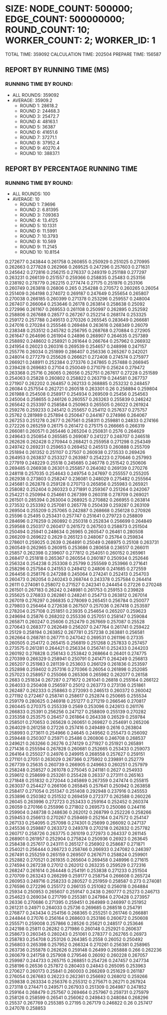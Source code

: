 
# SIZE: NODE_COUNT: 500000; EDGE_COUNT: 500000000; ROUND_COUNT: 10; WORKER_COUNT: 2; WORKER_ID: 1
 TOTAL TIME: 359092
 CALCULATION TIME: 202504
 PREPARE TIME: 156587

## REPORT BY RUNNING TIME (MS)

 ### RUNNING TIME BY ROUND:

  + ALL ROUNDS: 359092
  + AVERAGE: 35909.2
     + ROUND 1: 28618.2
     + ROUND 2: 24468.3
     + ROUND 3: 25472.7
     + ROUND 4: 48163.1
     + ROUND 5: 36387
     + ROUND 6: 41651.6
     + ROUND 7: 37271.1
     + ROUND 8: 37952.4
     + ROUND 9: 40270.4
     + ROUND 10: 38837.1

## REPORT BY PERCENTAGE RUNNING TIME

 ### RUNNING TIME BY ROUND:

  + ALL ROUNDS: 100
  + AVERAGE: 10
     + ROUND 1: 7.9696
     + ROUND 2: 6.81395
     + ROUND 3: 7.09363
     + ROUND 4: 13.4125
     + ROUND 5: 10.1331
     + ROUND 6: 11.5991
     + ROUND 7: 10.3793
     + ROUND 8: 10.569
     + ROUND 9: 11.2145
     + ROUND 10: 10.8154

0.272677 0.243844 0.261758 0.260855 0.250929 0.251025 0.270995 0.262663 0.277828 0.262966 0.269525 0.247296 0.257603 0.271631 0.245642 0.272816 0.256215 0.276337 0.249319 0.251188 0.277297 0.263231 0.266139 0.251557 0.259366 0.258835 0.25483 0.253156 0.238192 0.278779 0.262215 0.277474 0.27175 0.251976 0.253106 0.260749 0.263818 0.26806 0.265 0.254288 0.270572 0.260265 0.26054 0.251409 0.264198 0.274072 0.269187 0.247649 0.255654 0.265807 0.270038 0.266185 0.260399 0.271378 0.253296 0.259557 0.248004 0.267407 0.266064 0.253646 0.26178 0.263814 0.258638 0.25092 0.272996 0.261167 0.269553 0.261108 0.250997 0.262895 0.252592 0.258806 0.267688 0.28577 0.267267 0.252214 0.268174 0.253325 0.259172 0.257788 0.249513 0.270326 0.265545 0.283649 0.266681 0.247016 0.270284 0.255546 0.269484 0.263616 0.268349 0.26079 0.238348 0.253512 0.245782 0.256795 0.268768 0.270884 0.272905 0.261647 0.264696 0.261904 0.24896 0.268907 0.264635 0.257389 0.258892 0.248602 0.258921 0.261644 0.266764 0.257962 0.266932 0.241954 0.26023 0.260316 0.269539 0.254657 0.248998 0.247157 0.255776 0.26034 0.251899 0.286407 0.256336 0.265267 0.242021 0.248014 0.277279 0.255626 0.266621 0.272408 0.274574 0.275977 0.266921 0.248911 0.252384 0.273376 0.247865 0.257488 0.266945 0.239428 0.269683 0.27104 0.250049 0.271079 0.25624 0.279472 0.263368 0.25716 0.26065 0.26056 0.252751 0.267617 0.27228 0.251589 0.254063 0.25828 0.260802 0.258822 0.263719 0.244581 0.267737 0.271907 0.262202 0.264857 0.262133 0.268885 0.253232 0.248457 0.26084 0.257554 0.262721 0.260518 0.263301 0.26 0.258894 0.259804 0.261988 0.254508 0.258917 0.254934 0.269509 0.25456 0.254563 0.245004 0.258655 0.246126 0.260557 0.263263 0.255839 0.246242 0.265642 0.253397 0.258584 0.250963 0.265505 0.26022 0.261924 0.259276 0.259233 0.245412 0.255657 0.254112 0.257637 0.275757 0.25762 0.281989 0.257894 0.250647 0.244167 0.274986 0.264067 0.267253 0.251278 0.2677 0.267561 0.258311 0.259881 0.24833 0.274166 0.272226 0.265259 0.26175 0.261472 0.275175 0.266665 0.266319 0.266081 0.260571 0.265446 0.265204 0.250831 0.2576 0.264629 0.249643 0.250854 0.265585 0.269087 0.241227 0.248707 0.246518 0.262626 0.262428 0.270944 0.268421 0.255958 0.271298 0.254349 0.249742 0.269231 0.259653 0.269452 0.245513 0.260888 0.255709 0.251894 0.261352 0.251107 0.27507 0.260938 0.273533 0.269426 0.264953 0.263837 0.253327 0.263987 0.254223 0.270646 0.257993 0.277919 0.248229 0.25518 0.245685 0.246778 0.251542 0.250606 0.269485 0.266938 0.26301 0.255857 0.264082 0.269139 0.270276 0.248118 0.257035 0.254643 0.249754 0.247697 0.255557 0.255205 0.262938 0.273803 0.258247 0.236081 0.248029 0.275482 0.255564 0.245681 0.262878 0.259128 0.270713 0.265856 0.255983 0.265921 0.258082 0.252404 0.260323 0.271891 0.259367 0.251264 0.242067 0.254221 0.250994 0.254661 0.267399 0.260318 0.278709 0.269021 0.261501 0.285394 0.263004 0.268925 0.270882 0.266955 0.263814 0.273532 0.253392 0.257081 0.265778 0.250439 0.259287 0.263109 0.269504 0.255209 0.257065 0.242887 0.268668 0.256128 0.270926 0.25596 0.25495 0.253431 0.257747 0.251641 0.279723 0.258809 0.284696 0.276259 0.260892 0.250318 0.252834 0.256699 0.264849 0.259568 0.250317 0.260417 0.261572 0.267503 0.258873 0.251504 0.250494 0.25941 0.248634 0.26965 0.260547 0.26461 0.280508 0.266209 0.269622 0.2629 0.265123 0.248067 0.25764 0.259834 0.278601 0.259025 0.2639 0.264891 0.25049 0.268975 0.25108 0.263731 0.260549 0.262965 0.260915 0.253686 0.280658 0.236517 0.266011 0.25857 0.262398 0.239607 0.277812 0.254051 0.260152 0.265961 0.268417 0.251818 0.265367 0.260554 0.260187 0.250934 0.252646 0.256324 0.254238 0.253308 0.25799 0.255569 0.253966 0.271641 0.258296 0.257584 0.241553 0.249412 0.24806 0.241685 0.272559 0.264456 0.258176 0.247288 0.245064 0.274241 0.252413 0.254703 0.260473 0.262054 0.240243 0.268744 0.243378 0.257584 0.264414 0.26111 0.274081 0.258072 0.271527 0.242341 0.244454 0.27226 0.270248 0.261501 0.267183 0.26242 0.248981 0.261753 0.259153 0.239828 0.255625 0.276833 0.262861 0.248241 0.254713 0.263812 0.267014 0.267019 0.276297 0.266835 0.278069 0.265451 0.256784 0.250077 0.279803 0.256464 0.272638 0.267507 0.257036 0.267418 0.253597 0.278204 0.257108 0.251851 0.23935 0.254654 0.265207 0.259623 0.249694 0.25876 0.268202 0.255336 0.257051 0.258147 0.259084 0.265871 0.260247 0.25606 0.252479 0.267669 0.257087 0.25528 0.270643 0.268377 0.262649 0.256207 0.247764 0.261741 0.259422 0.25129 0.258194 0.263852 0.267781 0.257238 0.263881 0.256581 0.262664 0.268781 0.267711 0.247042 0.269531 0.261196 0.27335 0.260505 0.254172 0.265415 0.256819 0.251268 0.257833 0.257457 0.273575 0.261281 0.264421 0.256334 0.256741 0.252433 0.244203 0.260192 0.276828 0.256143 0.253842 0.268664 0.26401 0.274775 0.270399 0.266329 0.258941 0.250791 0.241471 0.264249 0.256813 0.265207 0.251983 0.281139 0.253603 0.266129 0.261836 0.253597 0.252898 0.259402 0.257316 0.270366 0.26054 0.261898 0.252085 0.257023 0.258957 0.255066 0.265306 0.265982 0.262077 0.26158 0.2683 0.251834 0.267287 0.271672 0.261041 0.26818 0.255164 0.266122 0.264033 0.250408 0.256597 0.25012 0.263773 0.273136 0.251861 0.262487 0.262333 0.258863 0.272093 0.246513 0.260372 0.260042 0.271192 0.272467 0.258741 0.258617 0.252874 0.250665 0.255534 0.259179 0.280625 0.246918 0.251277 0.271219 0.266546 0.270817 0.260445 0.270375 0.255339 0.2569 0.253096 0.242613 0.261176 0.266833 0.25391 0.256256 0.247127 0.258809 0.255139 0.270282 0.235358 0.253575 0.26457 0.261864 0.264338 0.26529 0.259784 0.258501 0.270653 0.265628 0.260651 0.269827 0.254691 0.265206 0.264029 0.261258 0.27226 0.257416 0.249489 0.2616 0.263804 0.258993 0.273611 0.254966 0.24645 0.249562 0.255473 0.256092 0.259448 0.250307 0.25971 0.25486 0.260806 0.246708 0.268537 0.249621 0.263266 0.26276 0.274129 0.271927 0.251921 0.265891 0.271436 0.255594 0.267828 0.260681 0.252665 0.253433 0.259073 0.264164 0.255027 0.24976 0.249915 0.268558 0.257627 0.259151 0.271101 0.27051 0.263029 0.267366 0.275902 0.239891 0.252779 0.267739 0.25635 0.260739 0.266905 0.249663 0.260251 0.257979 0.258248 0.258527 0.261078 0.275045 0.241181 0.2627 0.254933 0.259612 0.258699 0.253261 0.255428 0.26337 0.273111 0.265163 0.271848 0.251832 0.272044 0.245869 0.267359 0.247474 0.255815 0.263037 0.254427 0.266106 0.265845 0.257641 0.250942 0.263858 0.258417 0.271054 0.251347 0.251408 0.292948 0.237916 0.245553 0.253896 0.250382 0.251532 0.269459 0.272377 0.262588 0.260226 0.26045 0.263996 0.272723 0.253433 0.259164 0.252452 0.260374 0.26059 0.270166 0.255996 0.271802 0.269573 0.250086 0.244116 0.259904 0.248738 0.248636 0.262012 0.268799 0.252226 0.258266 0.259453 0.256613 0.270267 0.259469 0.252164 0.247572 0.254147 0.267133 0.254095 0.257098 0.274301 0.25699 0.266092 0.247137 0.245536 0.259887 0.263372 0.249378 0.270218 0.262832 0.257782 0.260717 0.258726 0.263775 0.261019 0.272973 0.264337 0.261145 0.268901 0.261957 0.252904 0.275824 0.250936 0.26923 0.263645 0.258438 0.257617 0.243111 0.265127 0.256902 0.258687 0.271871 0.254021 0.256444 0.266723 0.258746 0.266933 0.247082 0.246397 0.267491 0.255259 0.265159 0.269507 0.267671 0.258824 0.259901 0.252882 0.270521 0.261935 0.265604 0.269458 0.248996 0.271615 0.274594 0.267238 0.27012 0.262012 0.263235 0.259529 0.272316 0.268247 0.261614 0.264448 0.254191 0.253838 0.271233 0.251504 0.270709 0.263243 0.266299 0.259177 0.258754 0.266608 0.265724 0.260953 0.249716 0.258233 0.280527 0.251959 0.258587 0.273 0.274081 0.276596 0.272296 0.255172 0.266135 0.251082 0.256018 0.264884 0.25934 0.250953 0.265607 0.259147 0.2438 0.260777 0.25273 0.246713 0.254623 0.269034 0.271799 0.255381 0.247984 0.270428 0.273957 0.26336 0.270686 0.271395 0.259451 0.264989 0.246997 0.251952 0.261231 0.24971 0.264033 0.25736 0.269685 0.268518 0.254791 0.276877 0.243434 0.254156 0.268365 0.255251 0.261746 0.266881 0.244844 0.27076 0.256164 0.268603 0.253186 0.260672 0.250608 0.255571 0.259008 0.257866 0.28526 0.25621 0.248517 0.253646 0.242198 0.25811 0.26282 0.271986 0.260148 0.252921 0.260637 0.258673 0.260345 0.280243 0.251061 0.278377 0.262765 0.26973 0.258783 0.254708 0.253126 0.264385 0.2558 0.26052 0.250492 0.256803 0.265398 0.257952 0.266324 0.270261 0.256381 0.258965 0.263736 0.255878 0.262626 0.259148 0.26499 0.265888 0.266 0.262236 0.260679 0.241758 0.257908 0.279546 0.26092 0.260228 0.267057 0.259987 0.244733 0.265715 0.268851 0.254726 0.247457 0.247734 0.258196 0.26536 0.257872 0.280403 0.24843 0.265095 0.253963 0.270627 0.260173 0.25841 0.260003 0.266269 0.251629 0.261187 0.276054 0.267683 0.26223 0.262361 0.256692 0.268012 0.259266 0.259838 0.263334 0.256376 0.255312 0.275671 0.26271 0.267924 0.273118 0.274471 0.249571 0.267933 0.251309 0.264987 0.247852 0.259164 0.268479 0.257567 0.269464 0.257967 0.259731 0.275979 0.258126 0.258599 0.26541 0.256062 0.249843 0.248084 0.268296 0.25537 0.267769 0.255385 0.27195 0.267179 0.246822 0.26 0.257417 0.247078 0.258853 
